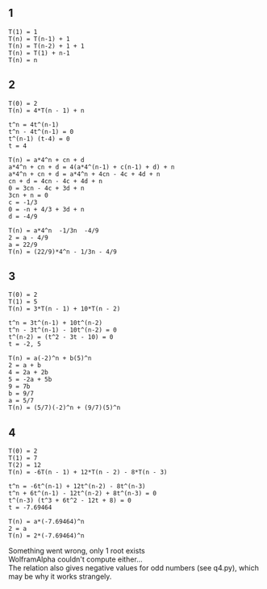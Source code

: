 ## 1
```
T(1) = 1
T(n) = T(n-1) + 1
T(n) = T(n-2) + 1 + 1
T(n) = T(1) + n-1
T(n) = n
```

## 2
```
T(0) = 2
T(n) = 4*T(n - 1) + n

t^n = 4t^(n-1)
t^n - 4t^(n-1) = 0
t^(n-1) (t-4) = 0
t = 4

T(n) = a*4^n + cn + d
a*4^n + cn + d = 4(a*4^(n-1) + c(n-1) + d) + n
a*4^n + cn + d = a*4^n + 4cn - 4c + 4d + n
cn + d = 4cn - 4c + 4d + n
0 = 3cn - 4c + 3d + n
3cn + n = 0
c = -1/3
0 = -n + 4/3 + 3d + n
d = -4/9

T(n) = a*4^n  -1/3n  -4/9
2 = a - 4/9
a = 22/9
T(n) = (22/9)*4^n - 1/3n - 4/9
```

## 3
```
T(0) = 2
T(1) = 5
T(n) = 3*T(n - 1) + 10*T(n - 2)

t^n = 3t^(n-1) + 10t^(n-2)
t^n - 3t^(n-1) - 10t^(n-2) = 0
t^(n-2) = (t^2 - 3t - 10) = 0
t = -2, 5

T(n) = a(-2)^n + b(5)^n
2 = a + b
4 = 2a + 2b
5 = -2a + 5b
9 = 7b
b = 9/7
a = 5/7
T(n) = (5/7)(-2)^n + (9/7)(5)^n
```

## 4
```
T(0) = 2
T(1) = 7
T(2) = 12
T(n) = -6T(n - 1) + 12*T(n - 2) - 8*T(n - 3)

t^n = -6t^(n-1) + 12t^(n-2) - 8t^(n-3)
t^n + 6t^(n-1) - 12t^(n-2) + 8t^(n-3) = 0
t^(n-3) (t^3 + 6t^2 - 12t + 8) = 0
t = -7.69464

T(n) = a*(-7.69464)^n
2 = a
T(n) = 2*(-7.69464)^n
```
Something went wrong, only 1 root exists\
WolframAlpha couldn't compute either...\
The relation also gives negative values for odd numbers (see q4.py), which may be why it works strangely.
